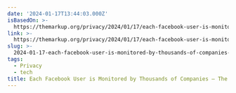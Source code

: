 ```yaml
---
date: '2024-01-17T13:44:03.000Z'
isBasedOn: >-
  https://themarkup.org/privacy/2024/01/17/each-facebook-user-is-monitored-by-thousands-of-companies-study-indicates
link: >-
  https://themarkup.org/privacy/2024/01/17/each-facebook-user-is-monitored-by-thousands-of-companies-study-indicates
slug: >-
  2024-01-17-each-facebook-user-is-monitored-by-thousands-of-companies-the-markup
tags:
  - Privacy
  - tech
title: Each Facebook User is Monitored by Thousands of Companies – The Markup
---
```


